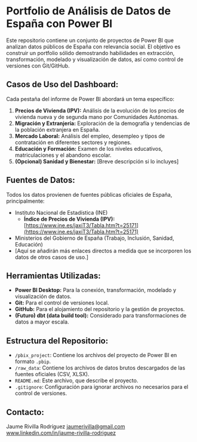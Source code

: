 # Portfolio de Análisis de Datos de España con Power BI

Este repositorio contiene un conjunto de proyectos de Power BI que analizan datos públicos de España con relevancia social. El objetivo es construir un portfolio sólido demostrando habilidades en extracción, transformación, modelado y visualización de datos, así como control de versiones con Git/GitHub.

## Casos de Uso del Dashboard:

Cada pestaña del informe de Power BI abordará un tema específico:

1.  **Precios de Vivienda (IPV):** Análisis de la evolución de los precios de vivienda nueva y de segunda mano por Comunidades Autónomas.
2.  **Migración y Extranjería:** Exploración de la demografía y tendencias de la población extranjera en España.
3.  **Mercado Laboral:** Análisis del empleo, desempleo y tipos de contratación en diferentes sectores y regiones.
4.  **Educación y Formación:** Examen de los niveles educativos, matriculaciones y el abandono escolar.
5.  **(Opcional) Sanidad y Bienestar:** [Breve descripción si lo incluyes]

## Fuentes de Datos:

Todos los datos provienen de fuentes públicas oficiales de España, principalmente:
* Instituto Nacional de Estadística (INE)
    * **Índice de Precios de Vivienda (IPV):** [https://www.ine.es/jaxiT3/Tabla.htm?t=25171](https://www.ine.es/jaxiT3/Tabla.htm?t=25171)
* Ministerios del Gobierno de España (Trabajo, Inclusión, Sanidad, Educación)
* [Aquí se añadirán más enlaces directos a medida que se incorporen los datos de otros casos de uso.]

## Herramientas Utilizadas:

* **Power BI Desktop:** Para la conexión, transformación, modelado y visualización de datos.
* **Git:** Para el control de versiones local.
* **GitHub:** Para el alojamiento del repositorio y la gestión de proyectos.
* **(Futuro) dbt (data build tool):** Considerado para transformaciones de datos a mayor escala.

## Estructura del Repositorio:

* `/pbix_project`: Contiene los archivos del proyecto de Power BI en formato `.pbip`.
* `/raw_data`: Contiene los archivos de datos brutos descargados de las fuentes oficiales (CSV, XLSX).
* `README.md`: Este archivo, que describe el proyecto.
* `.gitignore`: Configuración para ignorar archivos no necesarios para el control de versiones.



## Contacto:

Jaume Rivilla Rodríguez
jaumerivilla@gmail.com
www.linkedin.com/in/jaume-rivilla-rodriguez